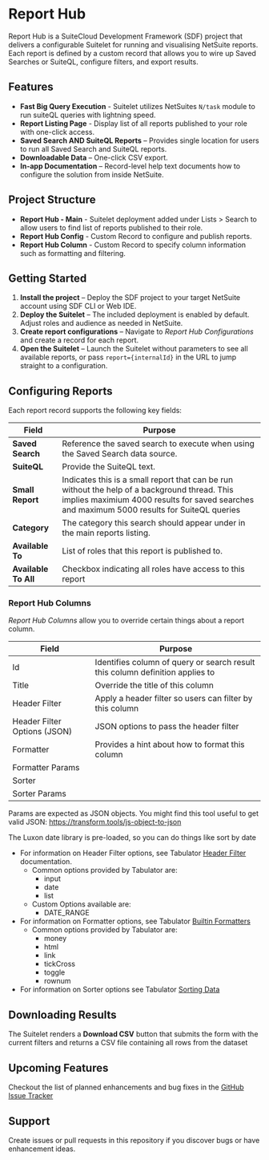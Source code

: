 # Report Hub

Report Hub is a SuiteCloud Development Framework (SDF) project that delivers a configurable Suitelet for running and visualising NetSuite reports. Each report is defined by a custom record that allows you to wire up Saved Searches or SuiteQL, configure filters, and export results.

## Features

- **Fast Big Query Execution** - Suitelet utilizes NetSuites `N/task` module to run suiteQL queries with lightning speed.
- **Report Listing Page** - Display list of all reports published to your role with one-click access.
- **Saved Search AND SuiteQL Reports** – Provides single location for users to run all Saved Search and SuiteQL reports.
- **Downloadable Data** – One-click CSV export.
- **In-app Documentation** – Record-level help text documents how to configure the solution from inside NetSuite.

## Project Structure

- **Report Hub - Main** - Suitelet deployment added under Lists > Search to allow users to find list of reports published to their role.
- **Report Hub Config** - Custom Record to configure and publish reports.
- **Report Hub Column** - Custom Record to specify column information such as formatting and filtering.

## Getting Started

1. **Install the project** – Deploy the SDF project to your target NetSuite account using SDF CLI or Web IDE.
2. **Deploy the Suitelet** – The included deployment is enabled by default. Adjust roles and audience as needed in NetSuite.
3. **Create report configurations** – Navigate to *Report Hub Configurations* and create a record for each report.
4. **Open the Suitelet** – Launch the Suitelet without parameters to see all available reports, or pass `report={internalId}` in the URL to jump straight to a configuration.

## Configuring Reports

Each report record supports the following key fields:

| Field                | Purpose                                                                                                                                                                                      |
| -------------------- | -------------------------------------------------------------------------------------------------------------------------------------------------------------------------------------------- |
| **Saved Search**     | Reference the saved search to execute when using the Saved Search data source.                                                                                                               |
| **SuiteQL**          | Provide the SuiteQL text.                                                                                                                                                                    |
| **Small Report**     | Indicates this is a small report that can be run without the help of a background thread. This implies maximium 4000 results for saved searches and maximum 5000 results for SuiteQL queries |
| **Category**         | The category this search should appear under in the main reports listing.                                                                                                                    |
| **Available To**     | List of roles that this report is published to.                                                                                                                                              |
| **Available To All** | Checkbox indicating all roles have access to this report                                                                                                                                     |

### Report Hub Columns

*Report Hub Columns* allow you to override certain things about a report column.

| Field                        | Purpose                                                                       |
| ---------------------------- | ----------------------------------------------------------------------------- |
| Id                           | Identifies column of query or search result this column definition applies to |
| Title                        | Override the title of this column                                             |
| Header Filter                | Apply a header filter so users can filter by this column                      |
| Header Filter Options (JSON) | JSON options to pass the header filter                                        |
| Formatter                    | Provides a hint about how to format this column                               |
| Formatter Params             |                                                                               |
| Sorter                       |                                                                               |
| Sorter Params                |                                                                               |

Params are expected as JSON objects. You might find this tool useful to get valid JSON: https://transform.tools/js-object-to-json

The Luxon date library is pre-loaded, so you can do things like sort by date

- For information on Header Filter options, see Tabulator [Header Filter](https://tabulator.info/docs/6.3/filter#header) documentation.
  - Common options provided by Tabulator are:
    - input
    - date
    - list
  - Custom Options available are:
    - DATE_RANGE
- For information on Formatter options, see Tabulator [Builtin Formatters](https://tabulator.info/docs/6.3/format#format-builtin)
  - Common options provided by Tabulator are:
    - money
    - html
    - link
    - tickCross
    - toggle
    - rownum
- For information on Sorter options see Tabulator [Sorting Data](https://tabulator.info/docs/6.3/sort)

## Downloading Results

The Suitelet renders a **Download CSV** button that submits the form with the current filters and returns a CSV file containing all rows from the dataset

## Upcoming Features

Checkout the list of planned enhancements and bug fixes in the [GitHub Issue Tracker](https://github.com/stephen-lemp/report-hub/issues?q=is%3Aissue%20state%3Aopen%20label%3Aplanned)

## Support

Create issues or pull requests in this repository if you discover bugs or have enhancement ideas.
